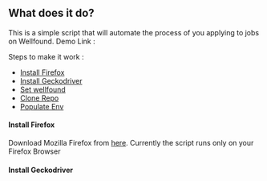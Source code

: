 ## What does it do?
This is a simple script that will automate the process of you applying to jobs on Wellfound. 
Demo Link : 

Steps to make it work : 
 - [Install Firefox](#install-firefox)
 - [Install Geckodriver](#install-geckodriver)
 - [Set wellfound](#set-wellfound)
 - [Clone Repo](#clone-repo)
 - [Populate Env](#populate-env)

#### Install Firefox
Download Mozilla Firefox from [here](https://www.mozilla.org/en-US/firefox/new/). Currently the script runs only on your Firefox Browser

#### Install Geckodriver
